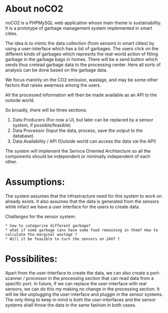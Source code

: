 # About noCO2

noCO2 is a PHPMySQL web application whose main theme is sustainability. It is a prototype of garbage management system implemented in smart cities. 

The idea is to mimic the data collection (from sensors in smart cities) by using a user-interface which has a list of garbages. The users click on the different kinds of garbages which represnts the real-world action of filling garbage in the garbage bags in homes. There will be a send button which sends thus cretead garbage data to the processing center. Here all sorts of analysis can be done based on the garbage data.

We focus maninly on the CO2 emission, wastage, and may be some other factors that raises awarness among the users.

All the processed information will then be made available as an API to the outside world.

So broadly, there will be three sections:

1. Data Producers (For now a UI, but later can be replaced by a sensor system, if possible/feasible)
2. Data Processor (Input the data, process, save the output to the database)
3. Data Availability / API (Outside world can access the data vai the API)


The system will implement the Serivce Oriented Architecture  so all the components should be independent or minimally independent of each other.

# Assumptions:

The system assumes that the infrastracture need for this system to work on already exists. It also assumes that the data is generated from the sensors while infact we have a user interface for the users to create data.

Challanges for the sensor system:

	* how to categorise different garbage?
	* what if some garbage cans have some food remaining in them? How to calculate the marginal wastage ?
	* Will it be feasible to turn the sensors on 24X7 ?


# Possibilites:

Apart from the user-interface to create the data, we can also create a port-scanner / processor in the processing section that can read data from a specific port. In future, if we can replace the user-interface with real sensors, we can do this my making no change in the processing section. It will be like unplugging the user-interface and pluggin in the sensor systems. The only thing to keep in mind is both the user-interfaces and the sensor systems shall throw the data in the same fashion in both cases.